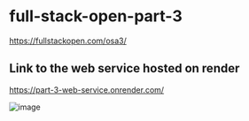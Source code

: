 # full-stack-open-part-3
https://fullstackopen.com/osa3/

## Link to the web service hosted on render

https://part-3-web-service.onrender.com/

![image](https://github.com/PetteriV99/full-stack-open-part-3/assets/58398715/0755022f-d19a-4cfb-a547-3216df25df4f)
